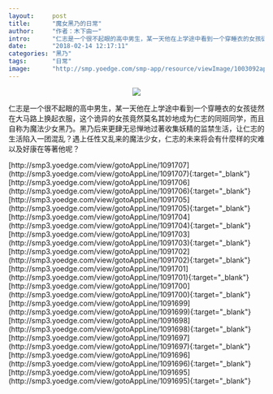 ```yaml
---
layout:     post
title:      "魔女黑乃的日常"
author:     "作者：木下由一"
intro:      "仁志是一个很不起眼的高中男生，某一天他在上学途中看到一个穿睡衣的女孩徒然在大马路上换起衣服，这个诡异的女孩竟然莫名其妙地成为仁志的同班同学，而且自称为魔法少女黑乃。黑乃后来更肆无忌惮地过著收集妖精的监禁生活，让仁志的生活陷入一团混乱？遇上任性又乱来的魔法少女，仁志的未来将会有什麼样的灾难以及好康在等著他呢？"
date:       "2018-02-14 12:17:11"
categories: "黑乃"
tags:       "日常"
image:      "http://smp.yoedge.com/smp-app/resource/viewImage/1003092appline.png"
---
```

<div style="text-align: center">
<p><img src="http://smp.yoedge.com/smp-app/resource/viewImage/1003092appline.png"/></p>
</div>
<p class="post-meta">
<span>仁志是一个很不起眼的高中男生，某一天他在上学途中看到一个穿睡衣的女孩徒然在大马路上换起衣服，这个诡异的女孩竟然莫名其妙地成为仁志的同班同学，而且自称为魔法少女黑乃。黑乃后来更肆无忌惮地过著收集妖精的监禁生活，让仁志的生活陷入一团混乱？遇上任性又乱来的魔法少女，仁志的未来将会有什麼样的灾难以及好康在等著他呢？</span>
</p>
[http://smp3.yoedge.com/view/gotoAppLine/1091707](http://smp3.yoedge.com/view/gotoAppLine/1091707){:target="_blank"}
[http://smp3.yoedge.com/view/gotoAppLine/1091706](http://smp3.yoedge.com/view/gotoAppLine/1091706){:target="_blank"}
[http://smp3.yoedge.com/view/gotoAppLine/1091705](http://smp3.yoedge.com/view/gotoAppLine/1091705){:target="_blank"}
[http://smp3.yoedge.com/view/gotoAppLine/1091704](http://smp3.yoedge.com/view/gotoAppLine/1091704){:target="_blank"}
[http://smp3.yoedge.com/view/gotoAppLine/1091703](http://smp3.yoedge.com/view/gotoAppLine/1091703){:target="_blank"}
[http://smp3.yoedge.com/view/gotoAppLine/1091702](http://smp3.yoedge.com/view/gotoAppLine/1091702){:target="_blank"}
[http://smp3.yoedge.com/view/gotoAppLine/1091701](http://smp3.yoedge.com/view/gotoAppLine/1091701){:target="_blank"}
[http://smp3.yoedge.com/view/gotoAppLine/1091700](http://smp3.yoedge.com/view/gotoAppLine/1091700){:target="_blank"}
[http://smp3.yoedge.com/view/gotoAppLine/1091699](http://smp3.yoedge.com/view/gotoAppLine/1091699){:target="_blank"}
[http://smp3.yoedge.com/view/gotoAppLine/1091698](http://smp3.yoedge.com/view/gotoAppLine/1091698){:target="_blank"}
[http://smp3.yoedge.com/view/gotoAppLine/1091697](http://smp3.yoedge.com/view/gotoAppLine/1091697){:target="_blank"}
[http://smp3.yoedge.com/view/gotoAppLine/1091696](http://smp3.yoedge.com/view/gotoAppLine/1091696){:target="_blank"}
[http://smp3.yoedge.com/view/gotoAppLine/1091695](http://smp3.yoedge.com/view/gotoAppLine/1091695){:target="_blank"}


